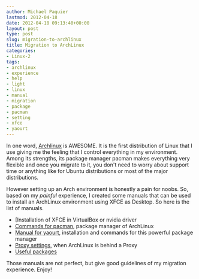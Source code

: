 ```yaml
---
author: Michael Paquier
lastmod: 2012-04-18
date: 2012-04-18 09:13:40+00:00
layout: post
type: post
slug: migration-to-archlinux
title: Migration to ArchLinux
categories:
- Linux-2
tags:
- archlinux
- experience
- help
- light
- linux
- manual
- migration
- package
- pacman
- setting
- xfce
- yaourt
---
```


In one word, [Archlinux](http://www.archlinux.org/) is AWESOME. It
is the first distribution of Linux that I use giving me the feeling
that I control everything in my environment. Among its strengths,
its package manager pacman makes everything very flexible and once
you migrate to it, you don't need to worry about support time or
anything like for Ubuntu distributions or most of the major distributions.

However setting up an Arch environment is honestly a pain for noobs.
So, based on my *painful* experience, I created some manuals that can be
used to install an ArchLinux environment using XFCE as Desktop. So here
is the list of manuals.

  * [Installation of XFCE in VirtualBox or nvidia driver
  * [Commands for pacman](/manuals/archlinux/pacman/), package manager
  of ArchLinux
  * [Manual for yaourt](/manuals/archlinux/yaourt/), installation and
  commands for this powerful package manager
  * [Proxy settings](/manuals/archlinux/proxy-settings/), when ArchLinux
  is behind a Proxy
  * [Useful packages](/manuals/archlinux/useful-packages/)

Those manuals are not perfect, but give good guidelines of my migration
experience. Enjoy!
